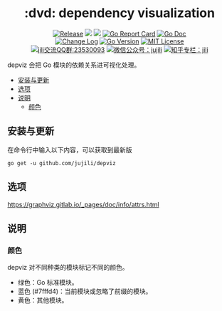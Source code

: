 <!-- markdownlint-disable MD041 -->
<h1 align="center">:dvd: dependency visualization</h1>
<p align="center">
<!--  -->
<a href="https://github.com/jujili/depviz/releases"> <img src="https://img.shields.io/github/v/tag/jujili/depviz?include_prereleases&sort=semver" alt="Release" title="Release"></a>
<!--  -->
<a href="https://www.travis-ci.org/jujili/depviz"><img src="https://www.travis-ci.org/jujili/depviz.svg?branch=master"/></a>
<!--  -->
<a href="https://codecov.io/gh/jujili/depviz"><img src="https://codecov.io/gh/jujili/depviz/branch/master/graph/badge.svg"/></a>
<!--  -->
<a href="https://goreportcard.com/report/github.com/jujili/depviz"><img src="https://goreportcard.com/badge/github.com/jujili/depviz" alt="Go Report Card" title="Go Report Card"/></a>
<!--  -->
<a href="http://godoc.org/github.com/jujili/depviz"><img src="https://img.shields.io/badge/godoc-depviz-blue.svg" alt="Go Doc" title="Go Doc"/></a>
<!--  -->
<br/>
<!--  -->
<a href="https://github.com/jujili/depviz/blob/master/CHANGELOG.md"><img src="https://img.shields.io/badge/Change-Log-blueviolet.svg" alt="Change Log" title="Change Log"/></a>
<!--  -->
<a href="https://golang.google.cn"><img src="https://img.shields.io/github/go-mod/go-version/jujili/depviz" alt="Go Version" title="Go Version"/></a>
<!--  -->
<a href="https://github.com/jujili/depviz/blob/master/LICENSE"><img src="https://img.shields.io/badge/License-MIT-blue.svg" alt="MIT License" title="MIT License"/></a>
<!--  -->
<br/>
<!--  -->
<a target="_blank" href="//shang.qq.com/wpa/qunwpa?idkey=7f61280435c41608fb8cb96cf8af7d31ef0007c44b223c9e3596ce84dec329bc"><img border="0" src="https://img.shields.io/badge/QQ%20群-23%2053%2000%2093-blue.svg" alt="jili交流QQ群:23530093" title="jili交流QQ群:23530093"></a>
<!--  -->
<a href="https://mp.weixin.qq.com/s?__biz=MzA4MDU4NDI5Mw==&mid=2455230332&idx=1&sn=8086c43e259b0012596ed63d6ecd7d10&chksm=88017c76bf76f5604f2f3280ffd96029b5ccaf99db48d18066d3e3bc9bc8a2e1a05de1a3225f&mpshare=1&scene=1&srcid=&sharer_sharetime=1578553397373&sharer_shareid=5ce52651949258759d82d1bf31b455b5#rd"><img src="https://img.shields.io/badge/微信公众号-jujili-success.svg" alt="微信公众号：jujili" title="微信公众号：jujili"/></a>
<!--  -->
<a href="https://zhuanlan.zhihu.com/jujili"><img src="https://img.shields.io/badge/知乎专栏-jili-blue.svg" alt="知乎专栏：jili" title="知乎专栏：jili"/></a>
<!--  -->
</p>

depviz 会把 Go 模块的依赖关系进可视化处理。

- [安装与更新](#%e5%ae%89%e8%a3%85%e4%b8%8e%e6%9b%b4%e6%96%b0)
- [选项](#%e9%80%89%e9%a1%b9)
- [说明](#%e8%af%b4%e6%98%8e)
	- [颜色](#%e9%a2%9c%e8%89%b2)

## 安装与更新

在命令行中输入以下内容，可以获取到最新版

```shell
go get -u github.com/jujili/depviz
```

## 选项

<https://graphviz.gitlab.io/_pages/doc/info/attrs.html>

## 说明

### 颜色

depviz 对不同种类的模块标记不同的颜色。

- 绿色：Go 标准模块。
- 蓝色 (#7fffd4)：当前模块或忽略了前缀的模块。
- 黄色：其他模块。
